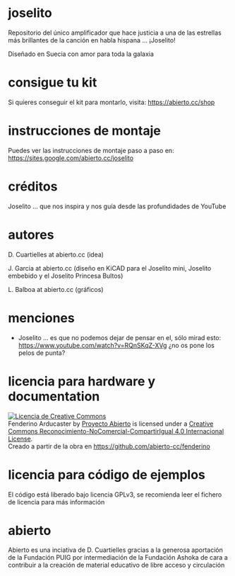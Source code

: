 # joselito
Repositorio del único amplificador que hace justicia a una de las estrellas más brillantes de la canción en habla hispana ... ¡Joselito!

Diseñado en Suecia con amor para toda la galaxia

# consigue tu kit

Si quieres conseguir el kit para montarlo, visita: https://abierto.cc/shop

# instrucciones de montaje

Puedes ver las instrucciones de montaje paso a paso en: https://sites.google.com/abierto.cc/joselito

# créditos

Joselito ... que nos inspira y nos guía desde las profundidades de YouTube

# autores

D. Cuartielles at abierto.cc (idea)

J. Garcia at abierto.cc (diseño en KiCAD para el Joselito mini, Joselito embebido y el Joselito Princesa Bultos)

L. Balboa at abierto.cc (gráficos)

# menciones

* Joselito ... es que no podemos dejar de pensar en el, sólo mirad esto: https://www.youtube.com/watch?v=RQnSKqZ-XVg ¿no os pone los pelos de punta?

# licencia para hardware y documentation

<a rel="license" href="http://creativecommons.org/licenses/by-nc-sa/4.0/"><img alt="Licencia de Creative Commons" style="border-width:0" src="https://i.creativecommons.org/l/by-nc-sa/4.0/80x15.png" /></a><br /><span xmlns:dct="http://purl.org/dc/terms/" href="http://purl.org/dc/dcmitype/Dataset" property="dct:title" rel="dct:type">Fenderino Arducaster</span> by <a xmlns:cc="http://creativecommons.org/ns#" href="https://abierto.cc" property="cc:attributionName" rel="cc:attributionURL">Proyecto Abierto</a> is licensed under a <a rel="license" href="http://creativecommons.org/licenses/by-nc-sa/4.0/">Creative Commons Reconocimiento-NoComercial-CompartirIgual 4.0 Internacional License</a>.<br />Creado a partir de la obra en <a xmlns:dct="http://purl.org/dc/terms/" href="https://github.com/abierto-cc/fenderino" rel="dct:source">https://github.com/abierto-cc/fenderino</a>

# licencia para código de ejemplos

El código está liberado bajo licencia GPLv3, se recomienda leer el fichero de licencia para más información

# abierto

Abierto es una inciativa de D. Cuartielles gracias a la generosa aportación de la Fundación PUIG por intermediación de la Fundación Ashoka de cara a contribuir a la creación de material educativo de libre acceso y circulación


